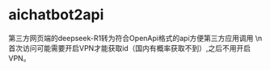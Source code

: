 # aichatbot2api
第三方网页端的deepseek-R1转为符合OpenApi格式的api方便第三方应用调用
\n首次访问可能需要开启VPN才能获取id（国内有概率获取不到）,之后不用开启VPN。

